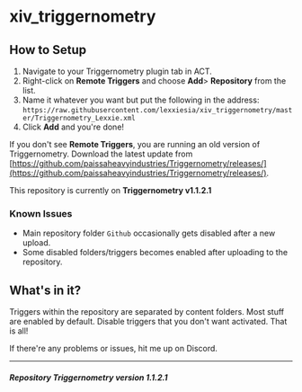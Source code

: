 
# xiv_triggernometry

## How to Setup

 1. Navigate to your Triggernometry plugin tab in ACT.
 2. Right-click on **Remote Triggers** and choose **Add**> **Repository** from the list.
 3. Name it whatever you want but put the following in the address:
 ```https://raw.githubusercontent.com/lexxiesia/xiv_triggernometry/master/Triggernometry_Lexxie.xml```
 4. Click **Add** and you're done!
 
 If you don't see **Remote Triggers**, you are running an old version of Triggernometry. Download the latest update from [https://github.com/paissaheavyindustries/Triggernometry/releases/](https://github.com/paissaheavyindustries/Triggernometry/releases/).
 
 This repository is currently on **Triggernometry v1.1.2.1**

 ### Known Issues
 - Main repository folder `Github` occasionally gets disabled after a new upload.
 - Some disabled folders/triggers becomes enabled after uploading to the repository.

## What's in it?
Triggers within the repository are separated by content folders. Most stuff are enabled by default. Disable triggers that you don't want activated. That is all!

If there're any problems or issues, hit me up on Discord.
***
##### Repository Triggernometry version 1.1.2.1
